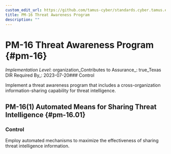```yaml
---
custom_edit_url: https://github.com/tamus-cyber/standards.cyber.tamus.edu/tree/main/static/content/tamus.edu/TAMUS_profile.xml
title: PM-16 Threat Awareness Program
description: ""
---
```


# PM-16 Threat Awareness Program {#pm-16}

_Implementation Level_: organization_Contributes to Assurance_: true_Texas DIR Required By_: 2023-07-20### Control

Implement a threat awareness program that includes a cross-organization information-sharing capability for threat intelligence.

## PM-16(1) Automated Means for Sharing Threat Intelligence {#pm-16.01}

### Control

Employ automated mechanisms to maximize the effectiveness of sharing threat intelligence information.

